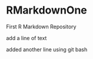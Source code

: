 # RMarkdownOne
First R Markdown Repository


add a line of text

added another line using git bash

